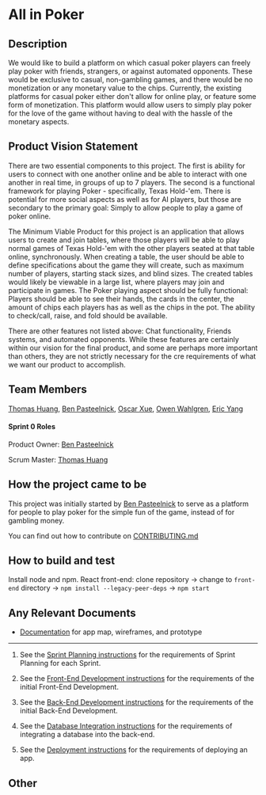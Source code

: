 # All in Poker

## Description

We would like to build a platform on which casual poker players can freely play poker with friends, strangers, or against automated opponents. These would be exclusive to casual, non-gambling games, and there would be no monetization or any monetary value to the chips. Currently, the existing platforms for casual poker either don't allow for online play, or feature some form of monetization. This platform would allow users to simply play poker for the love of the game without having to deal with the hassle of the monetary aspects.

## Product Vision Statement

There are two essential components to this project. The first is ability for users to connect with one another online and be able to interact with one another in real time, in groups of up to 7 players. The second is a functional framework for playing Poker - specifically, Texas Hold-'em. There is potential for more social aspects as well as for AI players, but those are secondary to the primary goal: Simply to allow people to play a game of poker online.

The Minimum Viable Product for this project is an application that allows users to create and join tables, where those players will be able to play normal games of Texas Hold-'em with the other players seated at that table online, synchronously. When creating a table, the user should be able to define specifications about the game they will create, such as maximum number of players, starting stack sizes, and blind sizes. The created tables would likely be viewable in a large list, where players may join and participate in games. The Poker playing aspect should be fully functional: Players should be able to see their hands, the cards in the center, the amount of chips each players has as well as the chips in the pot. The ability to check/call, raise, and fold should be available.

There are other features not listed above: Chat functionality, Friends systems, and automated opponents. While these features are certainly within our vision for the final product, and some are perhaps more important than others, they are not strictly necessary for the cre requirements of what we want our product to accomplish.

## Team Members

[Thomas Huang](https://github.com/thomashuang02), [Ben Pasteelnick](https://github.com/B-Pasteelnick), [Oscar Xue](https://github.com/oooscarrr), [Owen Wahlgren](https://github.com/owendoteth), [Eric Yang](https://github.com/EricXiaoYang)

#### Sprint 0 Roles
Product Owner: [Ben Pasteelnick](https://github.com/B-Pasteelnick)

Scrum Master: [Thomas Huang](https://github.com/thomashuang02)

## How the project came to be

This project was initially started by [Ben Pasteelnick]() to serve as a platform for people to play poker for the simple fun of the game, instead of for gambling money. 

You can find out how to contribute on [CONTRIBUTING.md](./CONTRIBUTING.md)

## How to build and test

Install node and npm.
React front-end: clone repository -> change to `front-end` directory -> `npm install --legacy-peer-deps` -> `npm start`

## Any Relevant Documents

- [Documentation](https://github.com/software-students-fall2021/user-experience-design-beizhang-discrete/blob/e9d399f87baa3c4654b4786236993fcf88cc0ff3/README.md) for app map, wireframes, and prototype

---

1. See the [Sprint Planning instructions](instructions-1b-sprint-planning.md) for the requirements of Sprint Planning for each Sprint.

1. See the [Front-End Development instructions](./instructions-2-front-end.md) for the requirements of the initial Front-End Development.

1. See the [Back-End Development instructions](./instructions-3-back-end.md) for the requirements of the initial Back-End Development.

1. See the [Database Integration instructions](./instructions-4-database.md) for the requirements of integrating a database into the back-end.

1. See the [Deployment instructions](./instructions-5-deployment.md) for the requirements of deploying an app.


## Other


